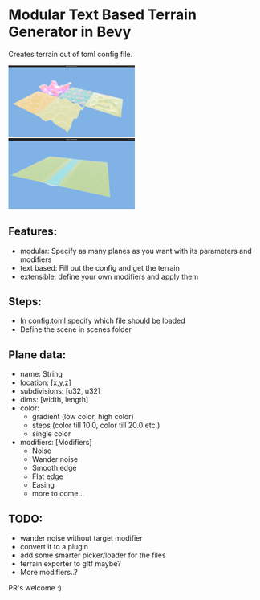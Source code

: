 # Modular Text Based Terrain Generator in Bevy

Creates terrain out of toml config file. 

<img src="static/example_wf.png"  width="50%" height="50%">
<img src="static/rivermap.png"  width="50%" height="50%">

## Features:
- modular: Specify as many planes as you want with its parameters and modifiers
- text based: Fill out the config and get the terrain
- extensible: define your own modifiers and apply them

## Steps:
- In config.toml specify which file should be loaded
- Define the scene in scenes folder

## Plane data:
- name:  String
- location: [x,y,z]
- subdivisions: [u32, u32]
- dims: [width, length]
- color: 
    - gradient (low color, high color)
    - steps     (color till 10.0, color till 20.0 etc.)
    - single color 
- modifiers: [Modifiers]
    - Noise
    - Wander noise
    - Smooth edge
    - Flat edge
    - Easing
    - more to come...

## TODO:
- wander noise without target modifier
- convert it to a plugin
- add some smarter picker/loader for the files
- terrain exporter to gltf maybe?
- More modifiers..?



PR's welcome :)